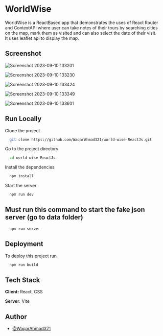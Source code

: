 
# WorldWise 

WorldWise is a ReactBased app that demonstrates the uses of React Router and ContextAPI where user can take notes of their tours by searching cities on the map, mark them as visited and can also select the date of their visit. It uses leaflet api to display the map.


## Screenshot

![Screenshot 2023-09-10 133201](https://github.com/WaqarAhmad321/world-wise-ReactJs/assets/106612382/76689133-f753-49f1-b2ef-bade23bb3e54)


![Screenshot 2023-09-10 133230](https://github.com/WaqarAhmad321/world-wise-ReactJs/assets/106612382/3837e45e-14b1-43b1-81ac-4260ca451aa2)


![Screenshot 2023-09-10 133424](https://github.com/WaqarAhmad321/world-wise-ReactJs/assets/106612382/9d4a9b08-634d-4e78-ac9a-6cc26ae68d78)


![Screenshot 2023-09-10 133349](https://github.com/WaqarAhmad321/world-wise-ReactJs/assets/106612382/ca1eec74-3dc7-4827-bd0c-df2eb00d4faf)


![Screenshot 2023-09-10 133601](https://github.com/WaqarAhmad321/world-wise-ReactJs/assets/106612382/9f337d7b-67d6-4913-b988-5a1b6a28333c)


## Run Locally

Clone the project

```bash
  git clone https://github.com/WaqarAhmad321/world-wise-ReactJs.git
```

Go to the project directory

```bash
  cd world-wise-ReactJs
```

Install the dependencies

```bash
  npm install
```


Start the server

```bash
  npm run dev
```
## Must run this command to start the fake json server (go to data folder)

```bash
  npm run server
```

## Deployment

To deploy this project run

```bash
  npm run build
```
## Tech Stack

**Client:** React, CSS

**Server:** Vite


## Author

- [@WaqarAhmad321](https://github.com/WaqarAhmad321)

